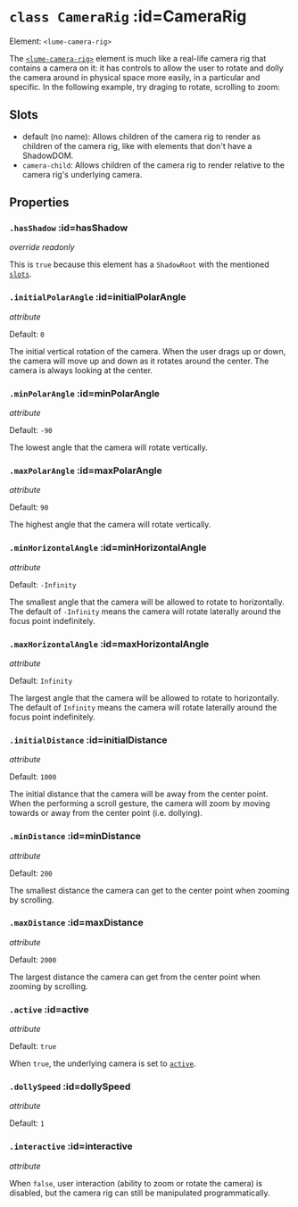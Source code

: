 
# <code>class <b>CameraRig</b></code> :id=CameraRig

Element: `<lume-camera-rig>`

The [`<lume-camera-rig>`](./CameraRig) element is much like a real-life
camera rig that contains a camera on it: it has controls to allow the user to
rotate and dolly the camera around in physical space more easily, in a
particular and specific. In the following example, try draging to rotate,
scrolling to zoom:

<div id="cameraRigExample"></div>

## Slots

- default (no name): Allows children of the camera rig to render as children
of the camera rig, like with elements that don't have a ShadowDOM.
- `camera-child`: Allows children of the camera rig to render relative to the
camera rig's underlying camera.

## Properties




### <code>.<b>hasShadow</b></code> :id=hasShadow

*override* *readonly*

This is `true` because this element has a `ShadowRoot` with the mentioned
[`slots`](#slots).
        


### <code>.<b>initialPolarAngle</b></code> :id=initialPolarAngle

*attribute*

Default: `0`

The initial vertical rotation of the camera. When the user drags up or
down, the camera will move up and down as it rotates around the center.
The camera is always looking at the center.
        


### <code>.<b>minPolarAngle</b></code> :id=minPolarAngle

*attribute*

Default: `-90`

The lowest angle that the camera will rotate vertically.
        


### <code>.<b>maxPolarAngle</b></code> :id=maxPolarAngle

*attribute*

Default: `90`

The highest angle that the camera will rotate vertically.

<div id="verticalRotationExample"></div>

<script>
  new Vue({
    el: '#cameraRigExample',
    template: '<live-code :template="code" mode="html>iframe" :debounce="200" />',
    data: { code: cameraRigExample },
  })
  new Vue({
    el: '#verticalRotationExample',
    template: '<live-code :template="code" mode="html>iframe" :debounce="200" />',
    data: { code: cameraRigVerticalRotationExample },
  })
</script>
        


### <code>.<b>minHorizontalAngle</b></code> :id=minHorizontalAngle

*attribute*

Default: `-Infinity`

The smallest angle that the camera will be allowed to rotate to
horizontally. The default of `-Infinity` means the camera will rotate
laterally around the focus point indefinitely.
        


### <code>.<b>maxHorizontalAngle</b></code> :id=maxHorizontalAngle

*attribute*

Default: `Infinity`

The largest angle that the camera will be allowed to rotate to
horizontally. The default of `Infinity` means the camera will rotate
laterally around the focus point indefinitely.
        


### <code>.<b>initialDistance</b></code> :id=initialDistance

*attribute*

Default: `1000`

The initial distance that the camera will be away from the center point.
When the performing a scroll gesture, the camera will zoom by moving
towards or away from the center point (i.e. dollying).
        


### <code>.<b>minDistance</b></code> :id=minDistance

*attribute*

Default: `200`

The smallest distance the camera can get to the center point when zooming
by scrolling.
        


### <code>.<b>maxDistance</b></code> :id=maxDistance

*attribute*

Default: `2000`

The largest distance the camera can get from the center point when
zooming by scrolling.
        


### <code>.<b>active</b></code> :id=active

*attribute*

Default: `true`

When `true`, the underlying camera is set to [`active`](./PerspectiveCamera#active).
        


### <code>.<b>dollySpeed</b></code> :id=dollySpeed

*attribute*

Default: `1`
        


### <code>.<b>interactive</b></code> :id=interactive

*attribute*

When `false`, user interaction (ability to zoom or rotate the camera) is
disabled, but the camera rig can still be manipulated programmatically.
        






        